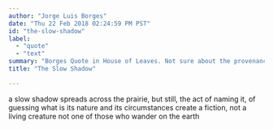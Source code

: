 ```yaml
---
author: "Jorge Luis Borges"
date: "Thu 22 Feb 2018 02:24:59 PM PST"
id: "the-slow-shadow"
label:
  - "quote"
  - "text"
summary: "Borges Quote in House of Leaves. Not sure about the provenance."
title: "The Slow Shadow"

---
```

a slow shadow spreads across the prairie,
but still, the act of naming it, of guessing
what is its nature and its circumstances
create a fiction, not a living creature
not one of those who wander on the earth
